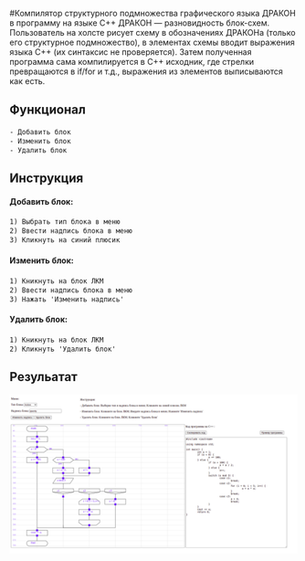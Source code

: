 #Компилятор структурного подмножества графического языка ДРАКОН в программу на языке С++
ДРАКОН — разновидность блок-схем. Пользователь на холсте рисует схему в обозначениях ДРАКОНа
(только его структурное подмножество), в элементах схемы вводит выражения языка С++ 
(их синтаксис не проверяется). Затем полученная программа сама компилируется в С++ исходник,
где стрелки превращаются в if/for и т.д., выражения из элементов выписываются как есть.

## Функционал
    - Добавить блок
    - Изменить блок
    - Удалить блок

## Инструкция
#### Добавить блок:
    1) Выбрать тип блока в меню
    2) Ввести надпись блока в меню
    3) Кликнуть на синий плюсик

#### Изменить блок:
    1) Кникнуть на блок ЛКМ
    2) Ввести надпись блока в меню
    3) Нажать 'Изменить надпись'

#### Удалить блок:
    1) Кникнуть на блок ЛКМ
    2) Кликнуть 'Удалить блок'

## Резульатат
![img.png](img.png)